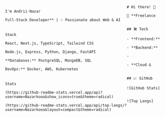                                                            # Hi there! 👋 I'm Andrii-Nazar  
                                                           🚀 **Freelance Full-Stack Developer** | 💡 Passionate about Web & AI  
                                                           
                                                           ## 🛠 Tech Stack  
                                                           - **Frontend:** React, Next.js, TypeScript, Tailwind CSS  
                                                           - **Backend:** Node.js, Express, Python, Django, FastAPI  
                                                           - **Databases:** PostgreSQL, MongoDB, SQL  
                                                           - **Cloud & DevOps:** Docker, AWS, Kubernetes  
                                                           
                                                           ## 📈 GitHub Stats  
                                                           ![GitHub Stats](https://github-readme-stats.vercel.app/api?username=Nazarkooo&show_icons=true&theme=radical)  
                                                           ![Top Langs](https://github-readme-stats.vercel.app/api/top-langs/?username=Nazarkooo&layout=compact&theme=radical)  
                                                            
